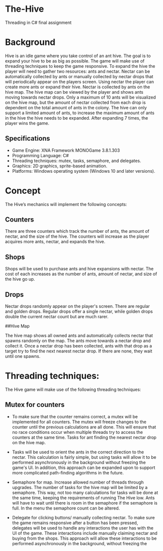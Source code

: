 # The-Hive
Threading in C# final assignment

# Background
Hive is an idle game where you take control of an ant hive. The goal is to expand your  hive to be as big as possible. The game will make use of threading techniques to keep the game responsive.
To expand the hive the player will need to gather two resources: ants and nectar. Nectar can be automatically collected by ants or manually collected by nectar drops that will periodically appear on the players screen. Using nectar the player can create more ants or expand their hive. 
Nectar is collected by ants on the hive map. The hive map can be viewed by the player and shows ants moving towards nectar drops. Only a maximum of 10 ants will be visualized on the hive map, but the amount of nectar collected from each drop is dependent on the total amount of ants in the colony.
 The hive can only support a limited amount of ants, to increase the maximum amount of ants in the hive the hive needs to be expanded. After expanding 7 times, the player wins the game.

## Specifications
* Game Engine: XNA Framework MONOGame 3.8.1.303
* Programming Language: C#
* Threading techniques: mutex, tasks, semaphore, and delegates.
* Graphics: 2D graphics, sprite-based animation.
* Platforms: Windows operating system (Windows 10 and later versions).

# Concept
The Hive’s mechanics will implement the following concepts:

## Counters
There are three counters which track the number of ants, the amount of nectar, and the size of the hive. The counters will increase as the player acquires more ants, nectar, and expands the hive.
## Shops

Shops will be used to purchase ants and hive expansions with nectar. The cost of each increases as the number of ants, amount of nectar, and size of the hive go up.

## Drops
Nectar drops randomly appear on the player's screen. There are regular and golden drops. Regular drops offer a single nectar, while golden drops double the current nectar count but are much rarer.

##Hive Map

The hive map shows all owned ants and automatically collects nectar that spawns randomly on the map. The ants move towards a nectar drop and collect it. Once a nectar drop has been collected, ants with that drop as a target try to find the next nearest nectar drop. If there are none, they wait until one spawns.

# Threading techniques:
The Hive game will make use of the following threading techniques:

## Mutex for counters

* To make sure that the counter remains correct, a mutex will be implemented for all counters. The mutex will freeze changes to the counter until the previous calculations are all done. This will ensure that no race conditions occur when multiple threads try to access the counters at the same time.
Tasks for ant finding the nearest nectar drop on the hive map.

* Tasks will be used to orient the ants in the correct direction to the nectar. This calculation is fairly simple, but using tasks will allow it to be performed asynchronously in the background without freezing the game's UI. In addition, this approach can be expanded upon to support more complicated path-finding algorithms in the future.

* Semaphore for map. Increase allowed number of threads through upgrades.
The number of tasks for the hive map will be limited by a semaphore. This way, not too many calculations for tasks will be done at the same time, keeping the requirements of running The Hive low. Ants will have to wait until there is room in the semaphore if the semaphore is full. In the menu the semaphore count can be altered.

* Delegate for clicking buttons/ manually collecting nectar.
To make sure the game remains responsive after a button has been pressed, delegates will be used to handle any interactions the user has with the UI of the game. These interactions include manually claiming nectar and buying from the shops. This approach will allow these interactions to be performed asynchronously in the background, without freezing the 
